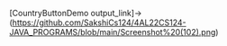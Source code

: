 [CountryButtonDemo output_link]->(https://github.com/SakshiCs124/4AL22CS124-JAVA_PROGRAMS/blob/main/Screenshot%20(102).png)
